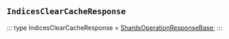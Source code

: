 ## `IndicesClearCacheResponse`
:::
type IndicesClearCacheResponse = [ShardsOperationResponseBase](./ShardsOperationResponseBase.md);
:::
